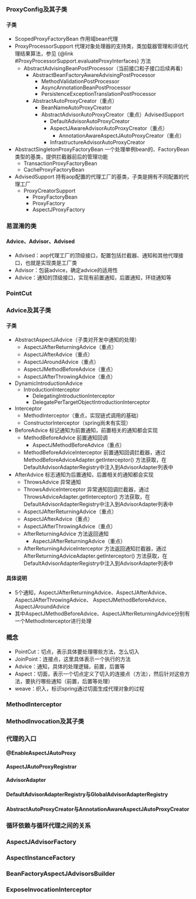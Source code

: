 ### ProxyConfig及其子类

#### 子类

- ScopedProxyFactoryBean 作用域bean代理
- ProxyProcessorSupport 代理对象处理器的支持类，类加载器管理和评估代理结果算法，参见 {@link #ProxyProcessorSupport.evaluateProxyInterfaces} 方法
    - AbstractAdvisingBeanPostProcessor（当前接口和子接口后续再看）
        - AbstractBeanFactoryAwareAdvisingPostProcessor
            - MethodValidationPostProcessor
            - AsyncAnnotationBeanPostProcessor
            - PersistenceExceptionTranslationPostProcessor
        - AbstractAutoProxyCreator（重点）
            - BeanNameAutoProxyCreator
            - AbstractAdvisorAutoProxyCreator（重点）AdvisedSupport
                - DefaultAdvisorAutoProxyCreator
                - AspectJAwareAdvisorAutoProxyCreator（重点）
                    - AnnotationAwareAspectJAutoProxyCreator（重点）
                - InfrastructureAdvisorAutoProxyCreator
- AbstractSingletonProxyFactoryBean 一个处理单例bean的、FactoryBean类型的基类，提供拦截器前后的管理功能
    - TransactionProxyFactoryBean
    - CacheProxyFactoryBean
- AdvisedSupport 持有aop配置的代理工厂的基类，子类是拥有不同配置的代理工厂
    - ProxyCreatorSupport
        - ProxyFactoryBean
        - ProxyFactory
        - AspectJProxyFactory

### 易混淆的类

#### Advice、Advisor、Advised

- Advised：aop代理工厂的顶级接口，配置包括拦截器、通知和其他代理接口，也就是实现类是工厂类
- Advisor：包装advice，确定advice的适用性
- Advice：通知的顶级接口，实现有前置通知，后置通知，环绕通知等

### PointCut

### Advice及其子类

#### 子类

- AbstractAspectJAdvice（子类对开发中通知的处理）
    - AspectJAfterReturningAdvice（重点）
    - AspectJAfterAdvice（重点）
    - AspectJAroundAdvice（重点）
    - AspectJMethodBeforeAdvice（重点）
    - AspectJAfterThrowingAdvice（重点）
- DynamicIntroductionAdvice
    - IntroductionInterceptor
        - DelegatingIntroductionInterceptor
        - DelegatePerTargetObjectIntroductionInterceptor
- Interceptor
    - MethodInterceptor（重点，实现链式调用的基础）
    - ConstructorInterceptor（spring尚未有实现）
- BeforeAdvice 标记通知为前置通知，前置相关的通知都会实现
    - MethodBeforeAdvice 前置通知回调
        - AspectJMethodBeforeAdvice（重点）
    - MethodBeforeAdviceInterceptor 前置通知回调拦截器，通过MethodBeforeAdviceAdapter.getInterceptor()
      方法获取，在DefaultAdvisorAdapterRegistry中注入到AdvisorAdapter列表中
- AfterAdvice 标志通知为后置通知，后置相关的通知都会实现
    - ThrowsAdvice 异常通知
    - ThrowsAdviceInterceptor 异常通知回调拦截器，通过ThrowsAdviceAdapter.getInterceptor()
      方法获取，在DefaultAdvisorAdapterRegistry中注入到AdvisorAdapter列表中
    - AspectJAfterReturningAdvice（重点）
    - AspectJAfterAdvice（重点）
    - AspectJAfterThrowingAdvice（重点）
    - AfterReturningAdvice 方法返回通知
        - AspectJAfterReturningAdvice（重点）
    - AfterReturningAdviceInterceptor 方法返回通知拦截器，通过AfterReturningAdviceAdapter.getInterceptor()
      方法获取，在DefaultAdvisorAdapterRegistry中注入到AdvisorAdapter列表中

#### 具体说明

- 5个通知，AspectJAfterReturningAdvice、AspectJAfterAdvice、AspectJAfterThrowingAdvice、
  AspectJMethodBeforeAdvice、AspectJAroundAdvice
- 其中AspectJMethodBeforeAdvice、AspectJAfterReturningAdvice分别有一个MethodInterceptor进行处理

### 概念

- PointCut：切点，表示具体要处理哪些方法，怎么切入
- JoinPoint：连接点，这里具体表示一个执行的方法
- Advice：通知，具体的处理逻辑，前置，后置等
- Aspect：切面，表示一个切点定义了切入的连接点（方法），然后针对这些方法，要执行哪些通知（前置，后置等处理）
- weave：织入，标识spring通过切面生成代理对象的过程

### MethodInterceptor

### MethodInvocation及其子类

### 代理的入口

#### @EnableAspectJAutoProxy

#### AspectJAutoProxyRegistrar

#### AdvisorAdapter

#### DefaultAdvisorAdapterRegistry与GlobalAdvisorAdapterRegistry

#### AbstractAutoProxyCreator与AnnotationAwareAspectJAutoProxyCreator

### 循环依赖与循环代理之间的关系

### AspectJAdvisorFactory

### AspectInstanceFactory

### BeanFactoryAspectJAdvisorsBuilder

### ExposeInvocationInterceptor
